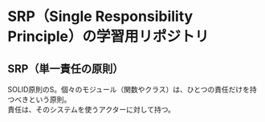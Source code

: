 # SRP（Single Responsibility Principle）の学習用リポジトリ

## SRP（単一責任の原則）

SOLID原則のS。個々のモジュール（関数やクラス）は、ひとつの責任だけを持つべきという原則。  
責任は、そのシステムを使うアクターに対して持つ。  

